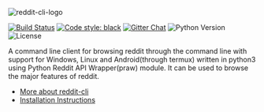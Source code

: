    ![reddit-cli-logo](https://i.imgur.com/j0j2Exy.png)
          
[![Build Status](https://travis-ci.org/AyamDobhal/reddit-cli.svg?branch=master)](https://travis-ci.org/AyamDobhal/reddit-cli)
[![Code style: black](https://img.shields.io/badge/code%20style-black-000000.svg)](https://github.com/ambv/black)
[![Gitter Chat](https://badges.gitter.im/AyamDobhal/reddit-cli/Lobby.svg)](https://gitter.im/reddit-cli/Lobby?utm_source=badge&utm_medium=badge&utm_campaign=pr-badge&utm_content=badge)
![Python Version](https://img.shields.io/badge/python-%3E=_3.6-green.svg)
![License](https://img.shields.io/badge/License-MIT-blue.svg)

A command line client for browsing reddit through the command line with support for Windows, Linux and Android(through termux) written in python3 using Python Reddit API Wrapper(praw) module. It can be used to browse the major features of reddit.
* [More about reddit-cli](https://github.com/AyamDobhal/reddit-cli/wiki)
* [Installation Instructions](https://github.com/AyamDobhal/reddit-cli/wiki/Guide-for-setting-things-up)

